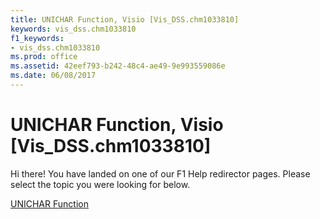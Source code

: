 ```yaml
---
title: UNICHAR Function, Visio [Vis_DSS.chm1033810]
keywords: vis_dss.chm1033810
f1_keywords:
- vis_dss.chm1033810
ms.prod: office
ms.assetid: 42eef793-b242-48c4-ae49-9e993559086e
ms.date: 06/08/2017
---
```



# UNICHAR Function, Visio [Vis_DSS.chm1033810]

Hi there! You have landed on one of our F1 Help redirector pages. Please select the topic you were looking for below.

[UNICHAR Function](http://msdn.microsoft.com/library/371a475d-50f7-6b4c-4b47-581cd778dcba%28Office.15%29.aspx)

